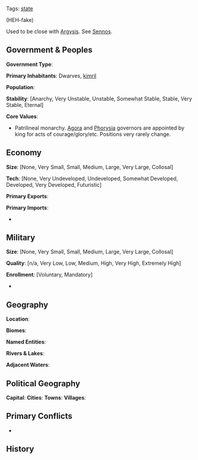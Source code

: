 Tags: [state](States)

(HEH-fake)

Used to be close with [Argysis](Argysis). See [Sennos](Sennos).

## Government & Peoples

**Government Type**:

**Primary Inhabitants**: Dwarves, [kimril](Kimril)

**Population**: 

**Stability**: [Anarchy, Very Unstable, Unstable, Somewhat Stable, Stable, Very Stable, Eternal] 

**Core Values**: 

- Patrilineal monarchy. [Agora](Agora) and [Phorysia](Phorysia) governors are appointed by king for acts of courage/glory/etc. Positions very rarely change.


## Economy

**Size**: [None, Very Small, Small, Medium, Large, Very Large, Collosal]

**Tech**: [None, Very Undeveloped, Undeveloped, Somewhat Developed, Developed, Very Developed, Futuristic] 

**Primary Exports**: 

**Primary Imports**: 

- 


## Military

**Size**: [None, Very Small, Small, Medium, Large, Very Large, Collosal]

**Quality**: [n/a, Very Low, Low, Medium, High, Very High, Extremely High]

**Enrollment**: [Voluntary, Mandatory]

- 


## Geography

**Location**: 

**Biomes**: 

**Named Entities**:

**Rivers & Lakes**: 

**Adjacent Waters**: 


## Political Geography

**Capital**: 
**Cities**: 
**Towns**: 
**Villages**: 


## Primary Conflicts

- 


## History

